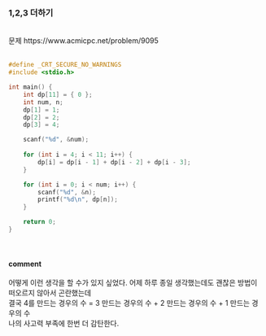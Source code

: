 ### 1,2,3 더하기

<br>
문제 https://www.acmicpc.net/problem/9095
<br>
<br>

```C
#define _CRT_SECURE_NO_WARNINGS
#include <stdio.h> 

int main() {
    int dp[11] = { 0 };
    int num, n;
    dp[1] = 1;
    dp[2] = 2;
    dp[3] = 4;

    scanf("%d", &num);
    
    for (int i = 4; i < 11; i++) {
        dp[i] = dp[i - 1] + dp[i - 2] + dp[i - 3];
    }

    for (int i = 0; i < num; i++) {
        scanf("%d", &n);
        printf("%d\n", dp[n]);
    }

    return 0;
}
```
<br>

#### comment<br>
어떻게 이런 생각을 할 수가 있지 싶었다. 어제 하루 종일 생각했는데도 괜찮은 방법이 떠오르지 않아서 곤란했는데<br> 
결국 4를 만드는 경우의 수 = 3 만드는 경우의 수 + 2 만드는 경우의 수 + 1 만드는 경우의 수 <br> 
나의 사고력 부족에 한번 더 감탄한다.<br> 
<br> 
